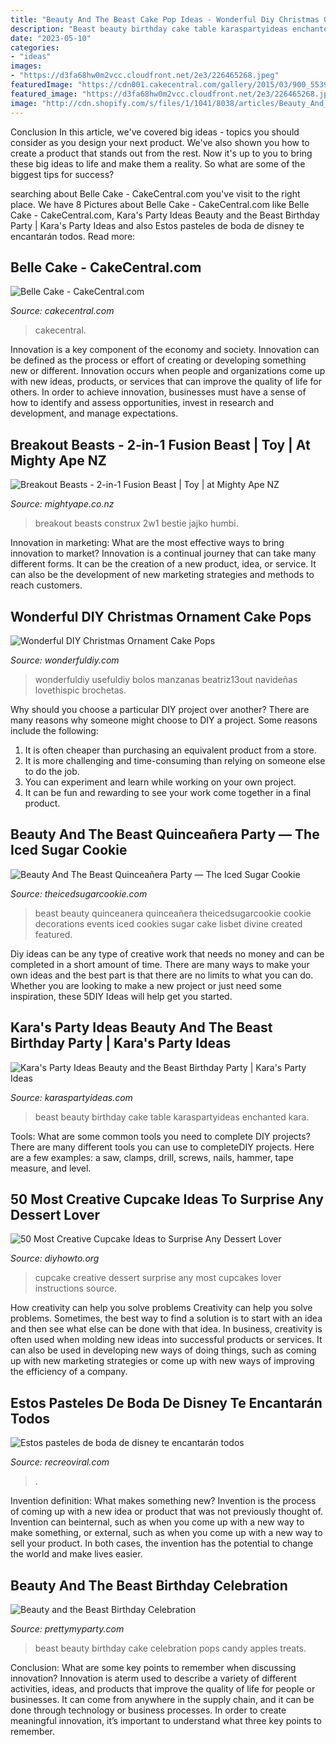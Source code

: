 ```yaml
---
title: "Beauty And The Beast Cake Pop Ideas - Wonderful Diy Christmas Ornament Cake Pops"
description: "Beast beauty birthday cake table karaspartyideas enchanted kara"
date: "2023-05-10"
categories:
- "ideas"
images:
- "https://d3fa68hw0m2vcc.cloudfront.net/2e3/226465268.jpeg"
featuredImage: "https://cdn001.cakecentral.com/gallery/2015/03/900_55391YCix_belle-cake.jpg"
featured_image: "https://d3fa68hw0m2vcc.cloudfront.net/2e3/226465268.jpeg"
image: "http://cdn.shopify.com/s/files/1/1041/8038/articles/Beauty_And_The_Beast_Party_created_by_Divine_Events_By_Lisbet_featured_on_The_Iced_Sugar_Cookie_9_1024x1024.jpg?v=1526342797"
---
```



Conclusion
In this article, we've covered big ideas - topics you should consider as you design your next product. We've also shown you how to create a product that stands out from the rest. Now it's up to you to bring these big ideas to life and make them a reality. So what are some of the biggest tips for success?

	

		
searching about Belle Cake - CakeCentral.com you've visit to the right place. We have 8 Pictures about Belle Cake - CakeCentral.com like Belle Cake - CakeCentral.com, Kara&#039;s Party Ideas Beauty and the Beast Birthday Party | Kara&#039;s Party Ideas and also Estos pasteles de boda de disney te encantarán todos. Read more:
		
    
## Belle Cake - CakeCentral.com

<img loading=lazy src="https://cdn001.cakecentral.com/gallery/2015/03/900_55391YCix_belle-cake.jpg" onerror="this.onerror=null;this.src='https://tse3.mm.bing.net/th?id=OIP.ClJLvuKBTCrUS4RhGosvLwHaLH&amp;pid=15.1';" alt="Belle Cake - CakeCentral.com">

_Source: cakecentral.com_

>cakecentral. 

	

Innovation is a key component of the economy and society. Innovation can be defined as the process or effort of creating or developing something new or different. Innovation occurs when people and organizations come up with new ideas, products, or services that can improve the quality of life for others. In order to achieve innovation, businesses must have a sense of how to identify and assess opportunities, invest in research and development, and manage expectations.

    
## Breakout Beasts - 2-in-1 Fusion Beast | Toy | At Mighty Ape NZ

<img loading=lazy src="https://d3fa68hw0m2vcc.cloudfront.net/2e3/226465268.jpeg" onerror="this.onerror=null;this.src='https://tse1.mm.bing.net/th?id=OIP.mcMKPFIEBdqkJudKPrg6_gHaGI&amp;pid=15.1';" alt="Breakout Beasts - 2-in-1 Fusion Beast | Toy | at Mighty Ape NZ">

_Source: mightyape.co.nz_

>breakout beasts construx 2w1 bestie jajko humbi. 

	

Innovation in marketing: What are the most effective ways to bring innovation to market?
Innovation is a continual journey that can take many different forms. It can be the creation of a new product, idea, or service. It can also be the development of new marketing strategies and methods to reach customers.

    
## Wonderful DIY Christmas Ornament Cake Pops

<img loading=lazy src="http://cdn.wonderfuldiy.com/wp-content/uploads/2014/11/Ornament-Cake-Pops-wonderful-diy.jpg" onerror="this.onerror=null;this.src='https://tse4.mm.bing.net/th?id=OIP.ZB6jV46PNrBwKAriQy7NAgHaG3&amp;pid=15.1';" alt="Wonderful DIY Christmas Ornament Cake Pops">

_Source: wonderfuldiy.com_

>wonderfuldiy usefuldiy bolos manzanas beatriz13out navideñas lovethispic brochetas. 

	

Why should you choose a particular DIY project over another?
There are many reasons why someone might choose to DIY a project. Some reasons include the following: 
1) It is often cheaper than purchasing an equivalent product from a store.
2) It is more challenging and time-consuming than relying on someone else to do the job.
3) You can experiment and learn while working on your own project.
4) It can be fun and rewarding to see your work come together in a final product.

    
## Beauty And The Beast Quinceañera Party — The Iced Sugar Cookie

<img loading=lazy src="http://cdn.shopify.com/s/files/1/1041/8038/articles/Beauty_And_The_Beast_Party_created_by_Divine_Events_By_Lisbet_featured_on_The_Iced_Sugar_Cookie_9_1024x1024.jpg?v=1526342797" onerror="this.onerror=null;this.src='https://tse4.mm.bing.net/th?id=OIP.kQoz_y2xx4fiXhj_uSqxjwHaFF&amp;pid=15.1';" alt="Beauty And The Beast Quinceañera Party — The Iced Sugar Cookie">

_Source: theicedsugarcookie.com_

>beast beauty quinceanera quinceañera theicedsugarcookie cookie decorations events iced cookies sugar cake lisbet divine created featured. 

	

Diy ideas can be any type of creative work that needs no money and can be completed in a short amount of time. There are many ways to make your own ideas and the best part is that there are no limits to what you can do. Whether you are looking to make a new project or just need some inspiration, these 5DIY Ideas will help get you started.

    
## Kara&#039;s Party Ideas Beauty And The Beast Birthday Party | Kara&#039;s Party Ideas

<img loading=lazy src="http://karaspartyideas.com/wp-content/uploads/2017/09/Beauty-and-the-Beast-Birthday-Party-via-Karas-Party-Ideas-KarasPartyIdeas.com17.jpg" onerror="this.onerror=null;this.src='https://tse1.mm.bing.net/th?id=OIP.jeOz2Yotrq6YYKddfK5ZfAHaLH&amp;pid=15.1';" alt="Kara&#039;s Party Ideas Beauty and the Beast Birthday Party | Kara&#039;s Party Ideas">

_Source: karaspartyideas.com_

>beast beauty birthday cake table karaspartyideas enchanted kara. 

	

Tools: What are some common tools you need to complete DIY projects?
There are many different tools you can use to completeDIY projects. Here are a few examples: a saw, clamps, drill, screws, nails, hammer, tape measure, and level.

    
## 50 Most Creative Cupcake Ideas To Surprise Any Dessert Lover

<img loading=lazy src="http://www.diyhowto.org/wp-content/uploads/2015/12/DIYHowto-50-Most-Creative-Cupcake-Ideas-to-Surprise-Any-Dessert-Lover13-600x600.jpg" onerror="this.onerror=null;this.src='https://tse1.mm.bing.net/th?id=OIP.zRw-dMQx3C61dpo8HfCxLgHaHa&amp;pid=15.1';" alt="50 Most Creative Cupcake Ideas to Surprise Any Dessert Lover">

_Source: diyhowto.org_

>cupcake creative dessert surprise any most cupcakes lover instructions source. 

	

How creativity can help you solve problems
Creativity can help you solve problems. Sometimes, the best way to find a solution is to start with an idea and then see what else can be done with that idea. In business, creativity is often used when molding new ideas into successful products or services. It can also be used in developing new ways of doing things, such as coming up with new marketing strategies or come up with new ways of improving the efficiency of a company.

    
## Estos Pasteles De Boda De Disney Te Encantarán Todos

<img loading=lazy src="https://www.recreoviral.com/wp-content/uploads/2017/01/bellaybestia.jpg" onerror="this.onerror=null;this.src='https://tse2.mm.bing.net/th?id=OIP.Ihto30xoaqXArMk3xMKHYQHaHX&amp;pid=15.1';" alt="Estos pasteles de boda de disney te encantarán todos">

_Source: recreoviral.com_

>. 

	

Invention definition: What makes something new?
Invention is the process of coming up with a new idea or product that was not previously thought of. Invention can beinternal, such as when you come up with a new way to make something, or external, such as when you come up with a new way to sell your product. In both cases, the invention has the potential to change the world and make lives easier.

    
## Beauty And The Beast Birthday Celebration

<img loading=lazy src="http://www.prettymyparty.com/wp-content/uploads/2017/07/beauty-and-the-beast-cake-pops.jpg" onerror="this.onerror=null;this.src='https://tse3.mm.bing.net/th?id=OIP.5PK1HhISQNXNLIZ7GBRmmQHaNL&amp;pid=15.1';" alt="Beauty and the Beast Birthday Celebration">

_Source: prettymyparty.com_

>beast beauty birthday cake celebration pops candy apples treats. 

	

Conclusion: What are some key points to remember when discussing innovation?
Innovation is aterm used to describe a variety of different activities, ideas, and products that improve the quality of life for people or businesses. It can come from anywhere in the supply chain, and it can be done through technology or business processes. In order to create meaningful innovation, it’s important to understand what three key points to remember.

